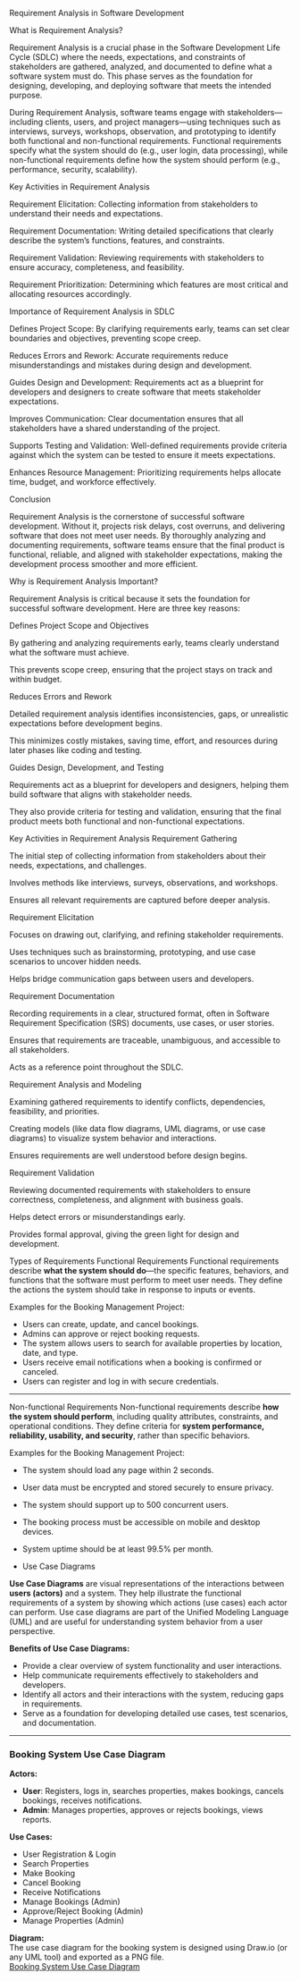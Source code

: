 Requirement Analysis in Software Development

What is Requirement Analysis?

Requirement Analysis is a crucial phase in the Software Development Life Cycle (SDLC) where the needs, expectations, and constraints of stakeholders are gathered, analyzed, and documented to define what a software system must do. This phase serves as the foundation for designing, developing, and deploying software that meets the intended purpose.

During Requirement Analysis, software teams engage with stakeholders—including clients, users, and project managers—using techniques such as interviews, surveys, workshops, observation, and prototyping to identify both functional and non-functional requirements. Functional requirements specify what the system should do (e.g., user login, data processing), while non-functional requirements define how the system should perform (e.g., performance, security, scalability).

Key Activities in Requirement Analysis

Requirement Elicitation: Collecting information from stakeholders to understand their needs and expectations.

Requirement Documentation: Writing detailed specifications that clearly describe the system’s functions, features, and constraints.

Requirement Validation: Reviewing requirements with stakeholders to ensure accuracy, completeness, and feasibility.

Requirement Prioritization: Determining which features are most critical and allocating resources accordingly.

Importance of Requirement Analysis in SDLC

Defines Project Scope: By clarifying requirements early, teams can set clear boundaries and objectives, preventing scope creep.

Reduces Errors and Rework: Accurate requirements reduce misunderstandings and mistakes during design and development.

Guides Design and Development: Requirements act as a blueprint for developers and designers to create software that meets stakeholder expectations.

Improves Communication: Clear documentation ensures that all stakeholders have a shared understanding of the project.

Supports Testing and Validation: Well-defined requirements provide criteria against which the system can be tested to ensure it meets expectations.

Enhances Resource Management: Prioritizing requirements helps allocate time, budget, and workforce effectively.

Conclusion

Requirement Analysis is the cornerstone of successful software development. Without it, projects risk delays, cost overruns, and delivering software that does not meet user needs. By thoroughly analyzing and documenting requirements, software teams ensure that the final product is functional, reliable, and aligned with stakeholder expectations, making the development process smoother and more efficient.


Why is Requirement Analysis Important?

Requirement Analysis is critical because it sets the foundation for successful software development. Here are three key reasons:

Defines Project Scope and Objectives

By gathering and analyzing requirements early, teams clearly understand what the software must achieve.

This prevents scope creep, ensuring that the project stays on track and within budget.

Reduces Errors and Rework

Detailed requirement analysis identifies inconsistencies, gaps, or unrealistic expectations before development begins.

This minimizes costly mistakes, saving time, effort, and resources during later phases like coding and testing.

Guides Design, Development, and Testing

Requirements act as a blueprint for developers and designers, helping them build software that aligns with stakeholder needs.

They also provide criteria for testing and validation, ensuring that the final product meets both functional and non-functional expectations.


Key Activities in Requirement Analysis
Requirement Gathering

The initial step of collecting information from stakeholders about their needs, expectations, and challenges.

Involves methods like interviews, surveys, observations, and workshops.

Ensures all relevant requirements are captured before deeper analysis.

Requirement Elicitation

Focuses on drawing out, clarifying, and refining stakeholder requirements.

Uses techniques such as brainstorming, prototyping, and use case scenarios to uncover hidden needs.

Helps bridge communication gaps between users and developers.

Requirement Documentation

Recording requirements in a clear, structured format, often in Software Requirement Specification (SRS) documents, use cases, or user stories.

Ensures that requirements are traceable, unambiguous, and accessible to all stakeholders.

Acts as a reference point throughout the SDLC.

Requirement Analysis and Modeling

Examining gathered requirements to identify conflicts, dependencies, feasibility, and priorities.

Creating models (like data flow diagrams, UML diagrams, or use case diagrams) to visualize system behavior and interactions.

Ensures requirements are well understood before design begins.

Requirement Validation

Reviewing documented requirements with stakeholders to ensure correctness, completeness, and alignment with business goals.

Helps detect errors or misunderstandings early.

Provides formal approval, giving the green light for design and development.

Types of Requirements
Functional Requirements
Functional requirements describe **what the system should do**—the specific features, behaviors, and functions that the software must perform to meet user needs. They define the actions the system should take in response to inputs or events.

Examples for the Booking Management Project:
- Users can create, update, and cancel bookings.  
- Admins can approve or reject booking requests.  
- The system allows users to search for available properties by location, date, and type.  
- Users receive email notifications when a booking is confirmed or canceled.  
- Users can register and log in with secure credentials.

---

Non-functional Requirements
Non-functional requirements describe **how the system should perform**, including quality attributes, constraints, and operational conditions. They define criteria for **system performance, reliability, usability, and security**, rather than specific behaviors.

Examples for the Booking Management Project:
- The system should load any page within 2 seconds.  
- User data must be encrypted and stored securely to ensure privacy.  
- The system should support up to 500 concurrent users.  
- The booking process must be accessible on mobile and desktop devices.  
- System uptime should be at least 99.5% per month.

- Use Case Diagrams

**Use Case Diagrams** are visual representations of the interactions between **users (actors)** and a system. They help illustrate the functional requirements of a system by showing which actions (use cases) each actor can perform. Use case diagrams are part of the Unified Modeling Language (UML) and are useful for understanding system behavior from a user perspective.

**Benefits of Use Case Diagrams:**
- Provide a clear overview of system functionality and user interactions.  
- Help communicate requirements effectively to stakeholders and developers.  
- Identify all actors and their interactions with the system, reducing gaps in requirements.  
- Serve as a foundation for developing detailed use cases, test scenarios, and documentation.

---

### Booking System Use Case Diagram

**Actors:**  
- **User**: Registers, logs in, searches properties, makes bookings, cancels bookings, receives notifications.  
- **Admin**: Manages properties, approves or rejects bookings, views reports.

**Use Cases:**  
- User Registration & Login  
- Search Properties  
- Make Booking  
- Cancel Booking  
- Receive Notifications  
- Manage Bookings (Admin)  
- Approve/Reject Booking (Admin)  
- Manage Properties (Admin)  

**Diagram:**  
The use case diagram for the booking system is designed using Draw.io (or any UML tool) and exported as a PNG file.  
[Booking System Use Case Diagram](alx-booking-uc.png)
